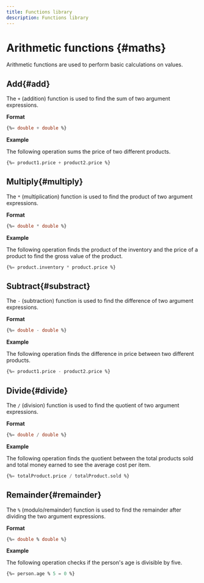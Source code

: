 ```yaml
---
title: Functions library
description: Functions library
---
```

# Arithmetic functions {#maths}

Arithmetic functions are used to perform basic calculations on values.

## Add{#add}

The `+` (addition) function is used to find the sum of two argument expressions.

**Format**

```sql
{%= double + double %}
```

**Example**

The following operation sums the price of two different products.

```sql
{%= product1.price + product2.price %}
```

## Multiply{#multiply}

The `*` (multiplication) function is used to find the product of two argument expressions.

**Format**

```sql
{%= double * double %}
```

**Example**

The following operation finds the product of the inventory and the price of a product to find the gross value of the product.

```sql
{%= product.inventory * product.price %}
```

## Subtract{#substract}

The `-` (subtraction) function is used to find the difference of two argument expressions.

**Format**

```sql
{%= double - double %}
```

**Example**

The following operation finds the difference in price between two different products.

```sql
{%= product1.price - product2.price %}
```

## Divide{#divide}

The `/` (division) function is used to find the quotient of two argument expressions.

**Format**

```sql
{%= double / double %}
```

**Example**

The following operation finds the quotient between the total products sold and total money earned to see the average cost per item.

```sql
{%= totalProduct.price / totalProduct.sold %}
```

## Remainder{#remainder}

The `%` (modulo/remainder) function is used to find the remainder after dividing the two argument expressions. 

**Format**

```sql
{%= double % double %}
```

**Example**

The following operation checks if the person's age is divisible by five.

```sql
{%= person.age % 5 = 0 %}
```
